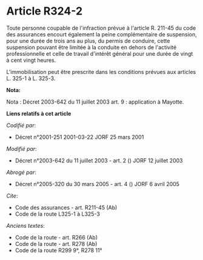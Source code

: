 # Article R324-2

Toute personne coupable de l'infraction prévue à l'article R. 211-45 du code des assurances encourt également la peine
complémentaire de suspension, pour une durée de trois ans au plus, du permis de conduire, cette suspension pouvant être
limitée à la conduite en dehors de l'activité professionnelle et celle de travail d'intérêt général pour une durée de vingt à
cent vingt heures.

L'immobilisation peut être prescrite dans les conditions prévues aux articles L. 325-1 à L. 325-3.

**Nota:**

Nota : Décret 2003-642 du 11 juillet 2003 art. 9 : application à Mayotte.

**Liens relatifs à cet article**

_Codifié par_:

  - Décret n°2001-251 2001-03-22 JORF 25 mars 2001

_Modifié par_:

  - Décret n°2003-642 du 11 juillet 2003 - art. 2 () JORF 12 juillet 2003

_Abrogé par_:

  - Décret n°2005-320 du 30 mars 2005 - art. 4 () JORF 6 avril 2005

_Cite_:

  - Code des assurances - art. R211-45 (Ab)
  - Code de la route L325-1 à L325-3

_Anciens textes_:

  - Code de la route - art. R266 (Ab)
  - Code de la route - art. R278 (Ab)
  - Code de la route R299 9°, R278 11°
